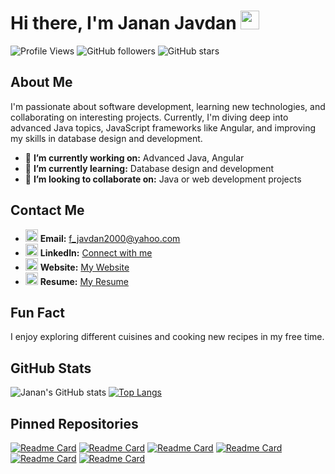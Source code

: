 # Hi there, I'm Janan Javdan <img src="https://media.giphy.com/media/hvRJCLFzcasrR4ia7z/giphy.gif" width="30px">

![Profile Views](https://komarev.com/ghpvc/?username=JananJavdan&color=blue)
![GitHub followers](https://img.shields.io/github/followers/JananJavdan?label=Follow&style=social)
![GitHub stars](https://img.shields.io/github/stars/JananJavdan?label=Stars&style=social)



## About Me
I'm passionate about software development, learning new technologies, and collaborating on interesting projects. Currently, I'm diving deep into advanced Java topics, JavaScript frameworks like Angular, and improving my skills in database design and development.

- 🔭 **I’m currently working on:** Advanced Java, Angular
- 🌱 **I’m currently learning:** Database design and development
- 👯 **I’m looking to collaborate on:** Java or web development projects

## Contact Me
- <img src="https://img.icons8.com/fluent/48/000000/email.png" width="20px"/> **Email:** [f_javdan2000@yahoo.com](mailto:f_javdan2000@yahoo.com)
- <img src="https://img.icons8.com/fluent/48/000000/linkedin.png" width="20px"/> **LinkedIn:** [Connect with me](https://www.linkedin.com/in/yourprofile)
- <img src="https://img.icons8.com/fluent/48/000000/domain.png" width="20px"/> **Website:** [My Website](https://jananjavdan.github.io/)
- <img src="https://img.icons8.com/fluent/48/000000/resume.png" width="20px"/> **Resume:** [My Resume](https://jananjavdan.github.io/resume)

## Fun Fact
I enjoy exploring different cuisines and cooking new recipes in my free time.

## GitHub Stats
![Janan's GitHub stats](https://github-readme-stats.vercel.app/api?username=JananJavdan&show_icons=true&theme=radical)
[![Top Langs](https://github-readme-stats.vercel.app/api/top-langs/?username=JananJavdan&layout=compact&theme=radical&langs_count=8)](https://github.com/anuraghazra/github-readme-stats)

## Pinned Repositories
[![Readme Card](https://github-readme-stats.vercel.app/api/pin/?username=JananJavdan&repo=AnimalShelterTestingJanan&theme=radical)](https://github.com/JananJavdan/AnimalShelterTestingJanan)
[![Readme Card](https://github-readme-stats.vercel.app/api/pin/?username=JananJavdan&repo=IceCreamFlavorsTest&theme=radical)](https://github.com/JananJavdan/IceCreamFlavorsTest)
[![Readme Card](https://github-readme-stats.vercel.app/api/pin/?username=JananJavdan&repo=JDBCProject4&theme=radical)](https://github.com/JananJavdan/JDBCProject4)
[![Readme Card](https://github-readme-stats.vercel.app/api/pin/?username=JananJavdan&repo=MysqlProject2&theme=radical)](https://github.com/JananJavdan/MysqlProject2)
[![Readme Card](https://github-readme-stats.vercel.app/api/pin/?username=JananJavdan&repo=WinkelProjectSQLJanan&theme=radical)](https://github.com/JananJavdan/WinkelProjectSQLJanan)
[![Readme Card](https://github-readme-stats.vercel.app/api/pin/?username=JananJavdan&repo=JPA-CRUD&theme=radical)](https://github.com/JananJavdan/JPA-CRUD)
